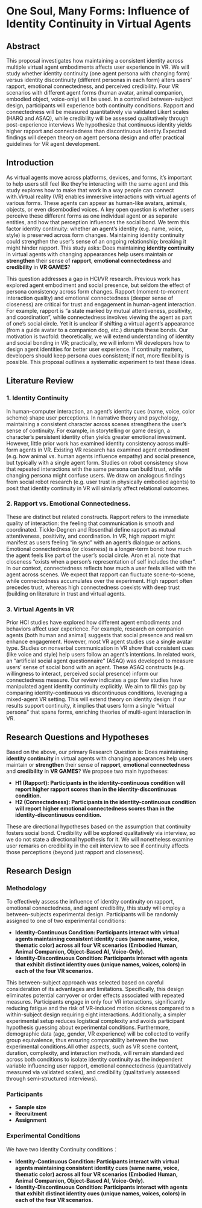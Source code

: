 # One Soul, Many Forms: Influence of Identity Continuity in Virtual Agents
## Abstract
This proposal investigates how maintaining a consistent identity across multiple virtual agent embodiments affects user experience in VR. We will study whether identity continuity (one agent persona with changing form) versus identity discontinuity (different personas in each form) alters users’ rapport, emotional connectedness, and perceived credibility. Four VR scenarios with different agent forms (human avatar, animal companion, embodied object, voice-only) will be used. In a controlled between-subject design, participants will experience both continuity conditions. Rapport and connectedness will be measured quantitatively via validated Likert scales (HARQ and ASAQ), while credibility will be assessed qualitatively through post-experience interviews
We hypothesize that continuous identity yields higher rapport and connectedness than discontinuous identity.Expected findings will deepen theory on agent persona design and offer practical guidelines for VR agent development.

## Introduction

As virtual agents move across platforms, devices, and forms, it’s important to help users still feel like they’re interacting with the same agent and this study explores how to make that work in a way people can connect with.Virtual reality (VR) enables immersive interactions with virtual agents of various forms. These agents can appear as human-like avatars, animals, objects, or even disembodied voices. A key open question is whether users perceive these different forms as one individual agent or as separate entities, and how that perception influences the social bond. We term this factor identity continuity: whether an agent’s identity (e.g. name, voice, style) is preserved across form changes. Maintaining identity continuity could strengthen the user’s sense of an ongoing relationship; breaking it might hinder rapport. This study asks: Does maintaining **identity continuity** in virtual agents with changing appearances help users maintain or **strengthen** their sense of **rapport**, **emotional connectedness** and **credibility** in **VR GAMES**?

This question addresses a gap in HCI/VR research. Previous work has explored agent embodiment and social presence, but seldom the effect of persona consistency across form changes. Rapport (moment-to-moment interaction quality) and emotional connectedness (deeper sense of closeness) are critical for trust and engagement in human-agent interaction. For example, rapport is “a state marked by mutual attentiveness, positivity, and coordination”, while connectedness involves viewing the agent as part of one’s social circle. Yet it is unclear if shifting a virtual agent’s appearance (from a guide avatar to a companion dog, etc.) disrupts these bonds. Our motivation is twofold: theoretically, we will extend understanding of identity and social bonding in VR; practically, we will inform VR developers how to design agent identities for better user experience. If continuity matters, developers should keep persona cues consistent; if not, more flexibility is possible. This proposal outlines a systematic experiment to test these ideas.

## Literature Review
### 1. Identity Continuity

In human–computer interaction, an agent’s identity cues (name, voice, color scheme) shape user perceptions. In narrative theory and psychology, maintaining a consistent character across scenes strengthens the user’s sense of continuity. For example, in storytelling or game design, a character’s persistent identity often yields greater emotional investment. However, little prior work has examined identity consistency across multi-form agents in VR. Existing VR research has examined agent embodiment (e.g. how animal vs. human agents influence empathy) and social presence, but typically with a single agent form. Studies on robot consistency show that repeated interactions with the same persona can build trust, while changing persona might confuse users. We draw on analogous findings from social robot research (e.g. user trust in physically embodied agents) to posit that identity continuity in VR will similarly affect relational outcomes.

### 2. Rapport vs. Emotional Connectedness. 
These are distinct but related constructs. Rapport refers to the immediate quality of interaction: the feeling that communication is smooth and coordinated. Tickle-Degnen and Rosenthal define rapport as mutual attentiveness, positivity, and coordination. In VR, high rapport might manifest as users feeling “in sync” with an agent’s dialogue or actions. Emotional connectedness (or closeness) is a longer-term bond: how much the agent feels like part of the user’s social circle. Aron et al. note that closeness “exists when a person’s representation of self includes the other”. In our context, connectedness reflects how much a user feels allied with the agent across scenes. We expect that rapport can fluctuate scene-to-scene, while connectedness accumulates over the experiment. High rapport often precedes trust, whereas high connectedness coexists with deep trust (building on literature in trust and virtual agents.

### 3. Virtual Agents in VR
Prior HCI studies have explored how different agent embodiments and behaviors affect user experience. For example, research on companion agents (both human and animal) suggests that social presence and realism enhance engagement. However, most VR agent studies use a single avatar type. Studies on nonverbal communication in VR show that consistent cues (like voice and style) help users follow an agent’s intentions. In related work, an “artificial social agent questionnaire” (ASAQ) was developed to measure users’ sense of social bond with an agent. These ASAQ constructs (e.g. willingness to interact, perceived social presence) inform our connectedness measure. Our review indicates a gap: few studies have manipulated agent identity continuity explicitly. We aim to fill this gap by comparing identity-continuous vs discontinuous conditions, leveraging a mixed-agent VR setting. This will extend theory on identity design: if our results support continuity, it implies that users form a single “virtual persona” that spans forms, enriching theories of multi-agent interaction in VR.



## Research Questions and Hypotheses

Based on the above, our primary Research Question is: Does maintaining **identity continuity** in virtual agents with changing appearances help users maintain or **strengthen** their sense of **rapport**, **emotional connectedness** and **credibility** in **VR GAMES**? We propose two main hypotheses:
- **H1 (Rapport): Participants in the identity-continuous condition will report higher rapport scores than in the identity-discontinuous condition.**
- **H2 (Connectedness): Participants in the identity-continuous condition will report higher emotional connectedness scores than in the identity-discontinuous condition.**

These are directional hypotheses based on the assumption that continuity fosters social bond. Credibility will be explored qualitatively via interview, so we do not state a directional hypothesis for it. We will nonetheless examine user remarks on credibility in the exit interview to see if continuity affects those perceptions (beyond just rapport and closeness).



## Research Design
### Methodology


To effectively assess the influence of identity continuity on rapport, emotional connectedness, and agent credibility, this study will employ a between-subjects experimental design. Participants will be randomly assigned to one of two experimental conditions:
- **Identity-Continuous Condition: Participants interact with virtual agents maintaining consistent identity cues (same name, voice, thematic color) across all four VR scenarios (Embodied Human, Animal Companion, Object-Based AI, Voice-Only).**
- **Identity-Discontinuous Condition: Participants interact with agents that exhibit distinct identity cues (unique names, voices, colors) in each of the four VR scenarios.**

This between-subject approach was selected based on careful consideration of its advantages and limitations. Specifically, this design eliminates potential carryover or order effects associated with repeated measures. Participants engage in only four VR interactions, significantly reducing fatigue and the risk of VR-induced motion sickness compared to a within-subject design requiring eight interactions. Additionally, a simpler experimental setup reduces logistical complexity and avoids participant hypothesis guessing about experimental conditions. Furthermore, demographic data (age, gender, VR experience) will be collected to verify group equivalence, thus ensuring comparability between the two experimental conditions.All other aspects, such as VR scene content, duration, complexity, and interaction methods, will remain standardized across both conditions to isolate identity continuity as the independent variable influencing user rapport, emotional connectedness (quantitatively measured via validated scales), and credibility (qualitatively assessed through semi-structured interviews).

### Participants
- **Sample size**
- **Recruitment**
- **Assignment**


### Experimental Conditions

We have two Identity Continuity conditions：

- **Identity-Continuous Condition: Participants interact with virtual agents maintaining consistent identity cues (same name, voice, thematic color) across all four VR scenarios (Embodied Human, Animal Companion, Object-Based AI, Voice-Only).**
- **Identity-Discontinuous Condition: Participants interact with agents that exhibit distinct identity cues (unique names, voices, colors) in each of the four VR scenarios.**












